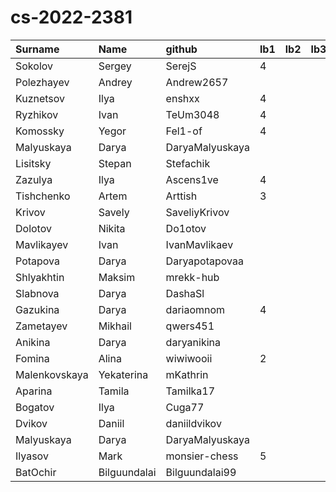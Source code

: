# cs-2022-2381
| Surname       | Name         | github          | lb1   | lb2   | lb3   | cw   |
|:--------------|:-------------|:----------------|:------|:------|:------|:-----|
| Sokolov       | Sergey       | SerejS          | 4     |       |       |      |
| Polezhayev    | Andrey       | Andrew2657      |       |       |       |      |
| Kuznetsov     | Ilya         | enshxx          | 4     |       |       |      |
| Ryzhikov      | Ivan         | TeUm3048        | 4     |       |       |      |
| Komossky      | Yegor        | Fel1-of         | 4     |       |       |      |
| Malyuskaya    | Darya        | DaryaMalyuskaya |       |       |       |      |
| Lisitsky      | Stepan       | Stefachik       |       |       |       |      |
| Zazulya       | Ilya         | Ascens1ve       | 4     |       |       |      |
| Tishchenko    | Artem        | Arttish         | 3     |       |       |      |
| Krivov        | Savely       | SaveliyKrivov   |       |       |       |      |
| Dolotov       | Nikita       | Do1otov         |       |       |       |      |
| Mavlikayev    | Ivan         | IvanMavlikaev   |       |       |       |      |
| Potapova      | Darya        | Daryapotapovaa  |       |       |       |      |
| Shlyakhtin    | Maksim       | mrekk-hub       |       |       |       |      |
| Slabnova      | Darya        | DashaSl         |       |       |       |      |
| Gazukina      | Darya        | dariaomnom      | 4     |       |       |      |
| Zametayev     | Mikhail      | qwers451        |       |       |       |      |
| Anikina       | Darya        | daryanikina     |       |       |       |      |
| Fomina        | Alina        | wiwiwooii       | 2     |       |       |      |
| Malenkovskaya | Yekaterina   | mKathrin        |       |       |       |      |
| Aparina       | Tamila       | Tamilka17       |       |       |       |      |
| Bogatov       | Ilya         | Cuga77          |       |       |       |      |
| Dvikov        | Daniil       | daniildvikov    |       |       |       |      |
| Malyuskaya    | Darya        | DaryaMalyuskaya |       |       |       |      |
| Ilyasov       | Mark         | monsier-chess   | 5     |       |       |      |
| BatOchir      | Bilguundalai | Bilguundalai99  |       |       |       |      |